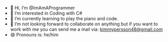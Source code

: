 - 👋 Hi, I’m @ImAmAProgrammer
- 👀 I’m interested in Coding with C#
- 🌱 I’m currently learning to play the piano and code.
- 💞️ I’m not looking forward to collaborate on anything but if you want to work with me you can send me a mail via:
kimmypersson48@gmail.com
- 😄 Pronouns is: he/him

<!---
ImAmAProgrammer/ImAmAProgrammer is a ✨ special ✨ repository because its `README.md` (this file) appears on your GitHub profile.
You can click the Preview link to take a look at your changes.
--->
